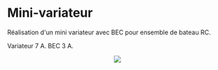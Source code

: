 # Mini-variateur

Réalisation d'un mini variateur avec BEC pour ensemble de bateau RC.

Variateur 7 A.
BEC 3 A.
<p align="center">
  <img src="https://user-images.githubusercontent.com/34236389/204082241-fad8aa86-02b3-4a4d-95ee-4d460e9d8dae.jpg">

</p> 

